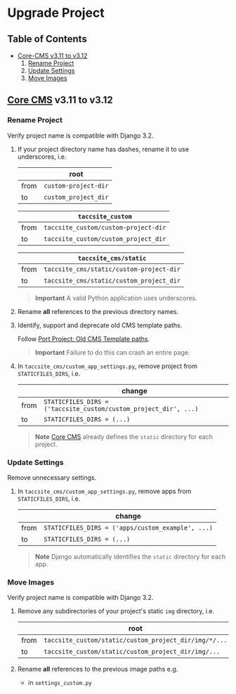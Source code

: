 # Upgrade Project

## Table of Contents

- [Core-CMS v3.11 to v3.12](#core-cms-v311-to-v312)
    1. [Rename Project](#rename-project)
    2. [Update Settings](#update-settings)
    3. [Move Images](#move-images)

## [Core CMS] v3.11 to v3.12

### Rename Project

Verify project name is compatible with Django 3.2.

1. If your project directory name has dashes, rename it to use underscores, i.e.

    | | root |
    | - | - |
    | from | `custom-project-dir` |
    | to | `custom_project_dir` |

    | | `taccsite_custom` |
    | - | - |
    | from | `taccsite_custom/custom-project-dir` |
    | to | `taccsite_custom/custom_project_dir` |

    | |`taccsite_cms/static` |
    | - | - |
    | from | `taccsite_cms/static/custom-project-dir` |
    | to | `taccsite_cms/static/custom_project_dir` |

    > **Important**
    > A valid Python application uses underscores.

2. Rename **all** references to the previous directory names.

3. Identify, support and deprecate old CMS template paths.

    Follow [Port Project: Old CMS Template paths](./port-project.md#old-cms-template-paths).

    > **Important**
    > Failure to do this can crash an entire page.

4. In `taccsite_cms/custom_app_settings.py`, remove project from `STATICFILES_DIRS`, i.e.

    | | change |
    | - | - |
    | from | `STATICFILES_DIRS = ('taccsite_custom/custom_project_dir', ...)` |
    | to | `STATICFILES_DIRS = (...)` |

    > **Note**
    > [Core CMS] already defines the `static` directory for each project.

### Update Settings

Remove unnecessary settings.

1. In `taccsite_cms/custom_app_settings.py`, remove apps from `STATICFILES_DIRS`, i.e.

    | | change |
    | - | - |
    | from | `STATICFILES_DIRS = ('apps/custom_example', ...)` |
    | to | `STATICFILES_DIRS = (...)` |

    > **Note**
    > Django automatically identifies the `static` directory for each app.

<!-- Link Aliases -->

[Core CMS]: https://github.com/TACC/Core-CMS

### Move Images

Verify project name is compatible with Django 3.2.

1. Remove any subdirectories of your project's static `img` directory, i.e.

    | | root |
    | - | - |
    | from | `taccsite_custom/static/custom_project_dir/img/*/...` |
    | to | `taccsite_custom/static/custom_project_dir/img/...` |

2. Rename **all** references to the previous image paths e.g.
    - in `settings_custom.py`
